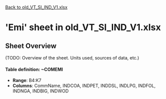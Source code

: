 [Back to old_VT_SI_IND_V1.xlsx](README.md)

# 'Emi' sheet in old_VT_SI_IND_V1.xlsx

## Sheet Overview

(TODO: Overview of the sheet. Units used, sources of data, etc.)

#### Table definition: ~COMEMI
- **Range**: B4:K7
- **Columns**: CommName, INDCOA, INDPET, INDDSL, INDLPG, INDFOL, INDNGA, INDBIG, INDWOD

